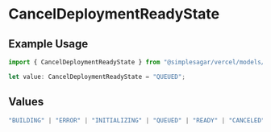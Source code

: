 # CancelDeploymentReadyState

## Example Usage

```typescript
import { CancelDeploymentReadyState } from "@simplesagar/vercel/models/canceldeploymentop.js";

let value: CancelDeploymentReadyState = "QUEUED";
```

## Values

```typescript
"BUILDING" | "ERROR" | "INITIALIZING" | "QUEUED" | "READY" | "CANCELED"
```